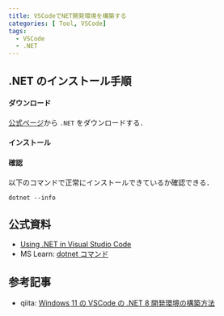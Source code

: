 ```yaml
---
title: VSCodeでNET開発環境を構築する
categories: [ Tool, VSCode]
tags:
  - VSCode
  - .NET
---
```



## .NET のインストール手順

#### ダウンロード

[公式ページ](https://dotnet.microsoft.com/ja-jp/download/dotnet)から `.NET` をダウンロードする．

#### インストール


#### 確認

以下のコマンドで正常にインストールできているか確認できる．

```
dotnet --info
```


## 


## 





## 公式資料
- [Using .NET in Visual Studio Code](https://code.visualstudio.com/docs/languages/dotnet)
- MS Learn: [dotnet コマンド](https://learn.microsoft.com/ja-jp/dotnet/core/tools/dotnet)


## 参考記事
- qiita: [Windows 11 の VSCode の .NET 8 開発環境の構築方法](https://qiita.com/mmake/items/6748ad531ca7bd44a8ce)




<!-- Link | VSCode拡張機能 -->
[C# Dev Kit]: https://marketplace.visualstudio.com/items?itemName=ms-dotnettools.csdevkit
